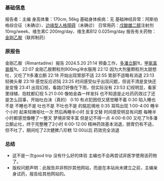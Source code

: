 ﻿### 基础信息

报告者：主编
身高体重：170cm, 56kg
基础身体疾病：无
基础神经异常：阿斯伯格综合征（未确诊）、[边缘型人格障碍](https://overspeed.wiki/BPD/)（未确诊）
日常用药：[戊酸雌二醇](https://overspeed.wiki/E2/)注射剂 10mg/week、维生素C 200mg/day、维生素B12 0.025mg/day
报告有关药物：[金刚乙胺](https://overspeed.wiki/%E9%87%91%E5%88%9A%E4%B9%99%E8%83%BA/)（联邦制药）

### 原报告
金刚乙胺（Rimantadine）报告
2024.5.20
21:14 预备工作，[多潘立酮](https://overdose.wiki/zh/Drugs/AES)1t，[甲氧氯普胺](https://overdose.wiki/zh/Drugs/AES)1t。
22:07 金刚乙胺颗粒剂900mg冲水服用
22:12 因为大剂量颗粒剂太甜想吐，又吃了1t多潘立酮
22:18 开始出现胃部不适­
22:55 胃部不适略有消退
23:13 轻微头晕
23:19 感觉反应迟钝
23:25 时间感受似乎出现问题，但说不清是变快还是变慢
23:41 出现幻视，看路灯好像在下雨，但实际没有
23:53 幻视明显，看家里绿植、抱枕都幻视
5.21 0:00 像帕金森一样发抖
也不知道是止吐药药效过了还是怎么回事，开始吐白沫（真的）
0:10 有点犯困但又感觉睡不着
0:30 陷入睡也不是 不睡也不是 吐也不是 不吐也不是 的尴尬境地
0:35 耳鸣出现
1:00-4:00 睡半个小时 起来轻微呕吐一次 然后再睡半小时 反复交替
时间感受明显有问题 每睡半小时都感觉像睡了一整天 梦境非常丰富 但是记不得一点
4:00-6:00 又吃了1t多潘立酮止吐，终于完整睡了2小时
6:00-12:00 精神药效基本消退，肠胃仍有不适，但不吐了，期间吃了2次健脾八珍糕
12:00以后 药效完全消退

### 总结
- 这不是一次good trip 没有什么好的体验 主编也不会再尝试非医学使用该药物了。
- 版权问题声明：此报告并非照抄其他网站，而是在本站尚未建立之前，主编亲身试药，报告给其他网站的。

